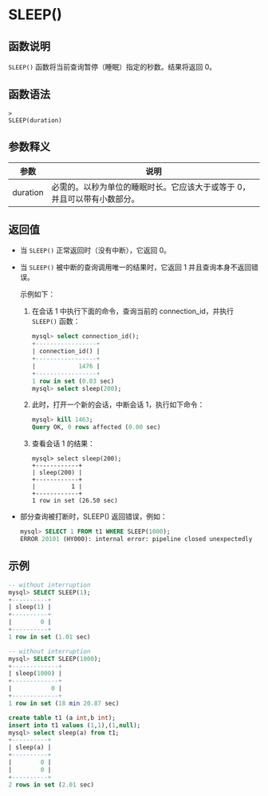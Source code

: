 # **SLEEP()**

## **函数说明**

`SLEEP()` 函数将当前查询暂停（睡眠）指定的秒数。结果将返回 0。

## **函数语法**

```
>
SLEEP(duration)
```

## **参数释义**

|  参数  | 说明 |
|  ----  | ----  |
| duration | 必需的。以秒为单位的睡眠时长。它应该大于或等于 0，并且可以带有小数部分。|

## **返回值**

- 当 `SLEEP()` 正常返回时（没有中断），它返回 0。

- 当 `SLEEP()` 被中断的查询调用唯一的结果时，它返回 1 并且查询本身不返回错误。

   示例如下：

   1. 在会话 1 中执行下面的命令，查询当前的 connection_id，并执行 `SLEEP()` 函数：

       ```sql
       mysql> select connection_id();
       +-----------------+
       | connection_id() |
       +-----------------+
       |            1476 |
       +-----------------+
       1 row in set (0.03 sec)
       mysql> select sleep(200);
       ```

   2. 此时，打开一个新的会话，中断会话 1，执行如下命令：

       ```sql
       mysql> kill 1463;
       Query OK, 0 rows affected (0.00 sec)
       ```

   3. 查看会话 1 的结果：

        ```
        mysql> select sleep(200);
        +------------+
        | sleep(200) |
        +------------+
        |          1 |
        +------------+
        1 row in set (26.50 sec)
        ```

- 部分查询被打断时，SLEEP() 返回错误，例如：

   ```sql
   mysql> SELECT 1 FROM t1 WHERE SLEEP(1000);
   ERROR 20101 (HY000): internal error: pipeline closed unexpectedly
   ```

## **示例**

```sql
-- without interruption
mysql> SELECT SLEEP(1);
+----------+
| sleep(1) |
+----------+
|        0 |
+----------+
1 row in set (1.01 sec)

-- without interruption
mysql> SELECT SLEEP(1000);
+-------------+
| sleep(1000) |
+-------------+
|           0 |
+-------------+
1 row in set (18 min 20.87 sec)

create table t1 (a int,b int);
insert into t1 values (1,1),(1,null);
mysql> select sleep(a) from t1;
+----------+
| sleep(a) |
+----------+
|        0 |
|        0 |
+----------+
2 rows in set (2.01 sec)
```

